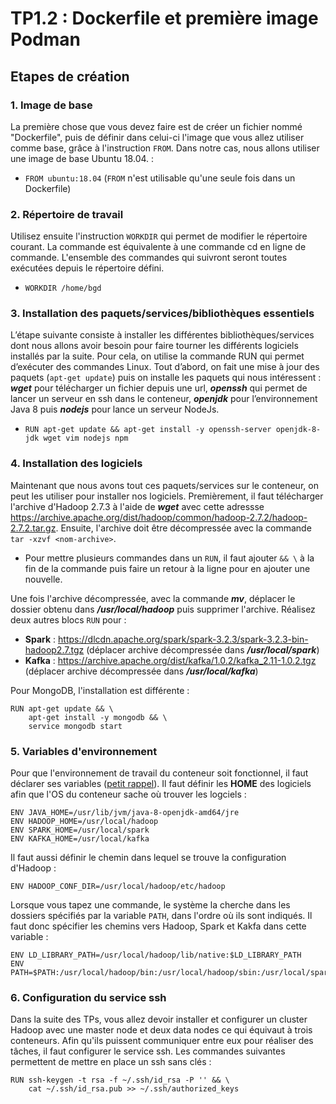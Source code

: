 # TP1.2 : Dockerfile et première image Podman

## Etapes de création

### 1. Image de base
La première chose que vous devez faire est de créer un fichier nommé "Dockerfile", puis de définir dans celui-ci l'image que vous allez utiliser comme base, grâce à l'instruction `FROM`. Dans notre cas, nous allons utiliser une image de base Ubuntu 18.04. :

* `FROM ubuntu:18.04`	(`FROM` n'est utilisable qu'une seule fois dans un Dockerfile)

### 2. Répertoire de travail
Utilisez ensuite l'instruction `WORKDIR` qui permet de modifier le répertoire courant. La commande est équivalente à une commande cd en ligne de commande. L'ensemble des commandes qui suivront seront toutes exécutées depuis le répertoire défini.

* `WORKDIR /home/bgd`

### 3. Installation des paquets/services/bibliothèques essentiels
L’étape suivante consiste à installer les différentes bibliothèques/services dont nous allons avoir besoin pour faire tourner les différents logiciels installés par la suite. Pour cela, on utilise la commande RUN qui permet d’exécuter des commandes Linux. Tout d’abord, on fait une mise à jour des paquets (`apt-get update`) puis on installe les paquets qui nous intéressent : ***wget*** pour télécharger un fichier depuis une url, ***openssh*** qui permet de lancer un serveur en ssh dans le conteneur, ***openjdk*** pour l’environnement Java 8 puis ***nodejs*** pour lance un serveur NodeJs.

* `RUN apt-get update && apt-get install -y openssh-server openjdk-8-jdk wget vim nodejs npm`

### 4. Installation des logiciels
Maintenant que nous avons tout ces paquets/services sur le conteneur, on peut les utiliser pour installer nos logiciels. Premièrement, il faut télécharger l'archive d'Hadoop 2.7.3 à l'aide de ***wget*** avec cette adressse https://archive.apache.org/dist/hadoop/common/hadoop-2.7.2/hadoop-2.7.2.tar.gz. Ensuite, l'archive doit être décompressée avec la commande `tar -xzvf <nom-archive>`.
* Pour mettre plusieurs commandes dans un `RUN`, il faut ajouter `&& \` à la fin de la commande puis faire un retour à la ligne pour en ajouter une nouvelle.
  
Une fois l'archive décompressée, avec la commande ***mv***, déplacer le dossier obtenu dans ***/usr/local/hadoop*** puis supprimer l'archive.
Réalisez deux autres blocs `RUN` pour :
* **Spark** : https://dlcdn.apache.org/spark/spark-3.2.3/spark-3.2.3-bin-hadoop2.7.tgz (déplacer archive décompressée dans ***/usr/local/spark***)
* **Kafka** : https://archive.apache.org/dist/kafka/1.0.2/kafka_2.11-1.0.2.tgz (déplacer archive décompressée dans ***/usr/local/kafka***)

Pour MongoDB, l'installation est différente :

```
RUN apt-get update && \
    apt-get install -y mongodb && \
    service mongodb start
```
### 5. Variables d'environnement

Pour que l'environnement de travail du conteneur soit fonctionnel, il faut déclarer ses variables ([petit rappel](https://doc.ubuntu-fr.org/variables_d_environnement#les_variables_d_environnement)). Il faut définir les **HOME** des logiciels afin que l'OS du conteneur sache où trouver les logciels :
```
ENV JAVA_HOME=/usr/lib/jvm/java-8-openjdk-amd64/jre 
ENV HADOOP_HOME=/usr/local/hadoop 
ENV SPARK_HOME=/usr/local/spark
ENV KAFKA_HOME=/usr/local/kafka
```
Il faut aussi définir le chemin dans lequel se trouve la configuration d'Hadoop :
```
ENV HADOOP_CONF_DIR=/usr/local/hadoop/etc/hadoop
```
Lorsque vous tapez une commande, le système la cherche dans les dossiers spécifiés par la variable `PATH`, dans l'ordre où ils sont indiqués. Il faut donc spécifier les chemins vers Hadoop, Spark et Kakfa dans cette variable : 
```
ENV LD_LIBRARY_PATH=/usr/local/hadoop/lib/native:$LD_LIBRARY_PATH
ENV PATH=$PATH:/usr/local/hadoop/bin:/usr/local/hadoop/sbin:/usr/local/spark/bin:/usr/local/kafka/bin
```
### 6. Configuration du service ssh

Dans la suite des TPs, vous allez devoir installer et configurer un cluster Hadoop avec une master node et deux data nodes ce qui équivaut à trois conteneurs. Afin qu'ils puissent communiquer entre eux pour réaliser des tâches, il faut configurer le service ssh. Les commandes suivantes permettent de mettre en place un ssh sans clés :

```
RUN ssh-keygen -t rsa -f ~/.ssh/id_rsa -P '' && \
    cat ~/.ssh/id_rsa.pub >> ~/.ssh/authorized_keys
```
